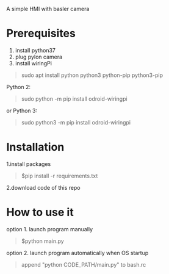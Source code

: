 A simple HMI with basler camera

# Prerequisites
1. install python37
2. plug pylon camera 
3. install wiringPi
> sudo apt install python python3 python-pip python3-pip

Python 2: 
> sudo python -m pip install odroid-wiringpi

or Python 3: 
> sudo python3 -m pip install odroid-wiringpi

 
# Installation
1.install packages
>$pip install -r requirements.txt

2.download code of this repo

# How to use it
option 1. launch program manually 
>$python main.py

option 2. launch program automatically when OS startup

>append "python CODE_PATH/main.py" to bash.rc
